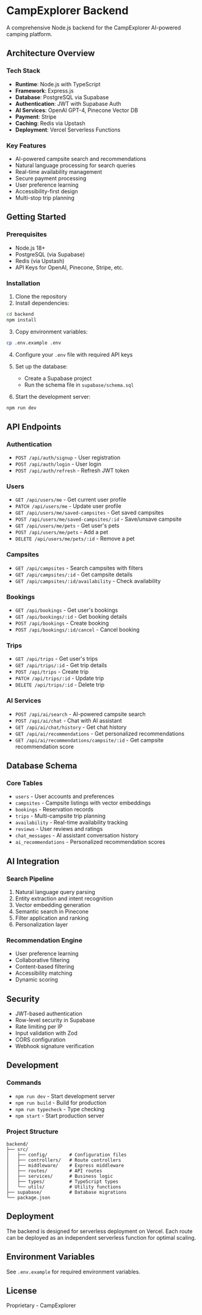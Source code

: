# CampExplorer Backend

A comprehensive Node.js backend for the CampExplorer AI-powered camping platform.

## Architecture Overview

### Tech Stack
- **Runtime**: Node.js with TypeScript
- **Framework**: Express.js
- **Database**: PostgreSQL via Supabase
- **Authentication**: JWT with Supabase Auth
- **AI Services**: OpenAI GPT-4, Pinecone Vector DB
- **Payment**: Stripe
- **Caching**: Redis via Upstash
- **Deployment**: Vercel Serverless Functions

### Key Features
- AI-powered campsite search and recommendations
- Natural language processing for search queries
- Real-time availability management
- Secure payment processing
- User preference learning
- Accessibility-first design
- Multi-stop trip planning

## Getting Started

### Prerequisites
- Node.js 18+
- PostgreSQL (via Supabase)
- Redis (via Upstash)
- API Keys for OpenAI, Pinecone, Stripe, etc.

### Installation

1. Clone the repository
2. Install dependencies:
```bash
cd backend
npm install
```

3. Copy environment variables:
```bash
cp .env.example .env
```

4. Configure your `.env` file with required API keys

5. Set up the database:
   - Create a Supabase project
   - Run the schema file in `supabase/schema.sql`

6. Start the development server:
```bash
npm run dev
```

## API Endpoints

### Authentication
- `POST /api/auth/signup` - User registration
- `POST /api/auth/login` - User login
- `POST /api/auth/refresh` - Refresh JWT token

### Users
- `GET /api/users/me` - Get current user profile
- `PATCH /api/users/me` - Update user profile
- `GET /api/users/me/saved-campsites` - Get saved campsites
- `POST /api/users/me/saved-campsites/:id` - Save/unsave campsite
- `GET /api/users/me/pets` - Get user's pets
- `POST /api/users/me/pets` - Add a pet
- `DELETE /api/users/me/pets/:id` - Remove a pet

### Campsites
- `GET /api/campsites` - Search campsites with filters
- `GET /api/campsites/:id` - Get campsite details
- `GET /api/campsites/:id/availability` - Check availability

### Bookings
- `GET /api/bookings` - Get user's bookings
- `GET /api/bookings/:id` - Get booking details
- `POST /api/bookings` - Create booking
- `POST /api/bookings/:id/cancel` - Cancel booking

### Trips
- `GET /api/trips` - Get user's trips
- `GET /api/trips/:id` - Get trip details
- `POST /api/trips` - Create trip
- `PATCH /api/trips/:id` - Update trip
- `DELETE /api/trips/:id` - Delete trip

### AI Services
- `POST /api/ai/search` - AI-powered campsite search
- `POST /api/ai/chat` - Chat with AI assistant
- `GET /api/ai/chat/history` - Get chat history
- `GET /api/ai/recommendations` - Get personalized recommendations
- `GET /api/ai/recommendations/campsite/:id` - Get campsite recommendation score

## Database Schema

### Core Tables
- `users` - User accounts and preferences
- `campsites` - Campsite listings with vector embeddings
- `bookings` - Reservation records
- `trips` - Multi-campsite trip planning
- `availability` - Real-time availability tracking
- `reviews` - User reviews and ratings
- `chat_messages` - AI assistant conversation history
- `ai_recommendations` - Personalized recommendation scores

## AI Integration

### Search Pipeline
1. Natural language query parsing
2. Entity extraction and intent recognition
3. Vector embedding generation
4. Semantic search in Pinecone
5. Filter application and ranking
6. Personalization layer

### Recommendation Engine
- User preference learning
- Collaborative filtering
- Content-based filtering
- Accessibility matching
- Dynamic scoring

## Security

- JWT-based authentication
- Row-level security in Supabase
- Rate limiting per IP
- Input validation with Zod
- CORS configuration
- Webhook signature verification

## Development

### Commands
- `npm run dev` - Start development server
- `npm run build` - Build for production
- `npm run typecheck` - Type checking
- `npm start` - Start production server

### Project Structure
```
backend/
├── src/
│   ├── config/        # Configuration files
│   ├── controllers/   # Route controllers
│   ├── middleware/    # Express middleware
│   ├── routes/        # API routes
│   ├── services/      # Business logic
│   ├── types/         # TypeScript types
│   └── utils/         # Utility functions
├── supabase/          # Database migrations
└── package.json
```

## Deployment

The backend is designed for serverless deployment on Vercel. Each route can be deployed as an independent serverless function for optimal scaling.

## Environment Variables

See `.env.example` for required environment variables.

## License

Proprietary - CampExplorer
